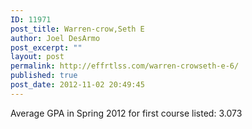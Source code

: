 ```yaml
---
ID: 11971
post_title: Warren-crow,Seth E
author: Joel DesArmo
post_excerpt: ""
layout: post
permalink: http://effrtlss.com/warren-crowseth-e-6/
published: true
post_date: 2012-11-02 20:49:45
---
```

<p>Average GPA in Spring 2012 for first course listed: 3.073</p>